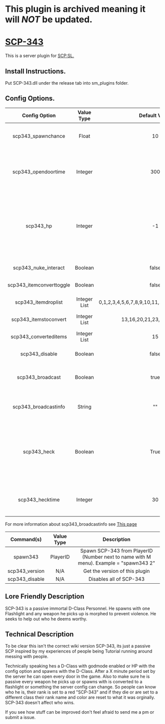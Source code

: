 # This plugin is archived meaning it will ***NOT*** be updated.


# [SCP-343](http://www.scp-wiki.net/scp-343)
This is a server plugin for [SCP:SL.](https://store.steampowered.com/app/700330/SCP_Secret_Laboratory)
## Install Instructions.
Put SCP-343.dll under the release tab into sm_plugins folder.


## Config Options.
| Config Option              | Value Type      | Default Value | Description |
|   :---:                    |     :---:       |    :---:      |    :---:    |
| scp343_spawnchance         | Float           | 10            | Percent chance for SPC-343 to spawn at the start of the round. |
| scp343_opendoortime        | Integer         | 300           | How many seconds after roundstart till SCP-343 can open any door in the game (Like door bypass).               |
| scp343_hp                  | Integer         | -1            | How much health should SCP-343 have. Set to -1 for GodMode and if set to anything but -1 then he is counted as a normal SCP and MTF must kill him like a normal SCP.| 
| scp343_nuke_interact       | Boolean         | false         | Should SCP-343 beable to interact with the nuke?               |
| scp343_itemconverttoggle   | Boolean         | false         | Should SPC-343 convert items?                                  |
| scp343_itemdroplist        | Integer List    | 0,1,2,3,4,5,6,7,8,9,10,11,14,17,19,22,27,28,29 | What items SCP-343 drops instead of picking up.|
| scp343_itemstoconvert      | Integer List    | 13,16,20,21,23,24,25,26,30 | What items SCP-343 converts. |
| scp343_converteditems      | Integer List    | 15            | What a item should be converted to.       |
| scp343_disable             | Boolean         | false         | Disable all of SCP-343.       |
| scp343_broadcast           | Boolean         | true          | When 343 spawns should that person be given information about 343       |
| scp343_broadcastinfo       | String          | ""            | What 343 is shown if scp343_broadcast is true.       |
| scp343_heck                | Boolean         | True          | Should players be allowed to use the .heck343 client command to respawn themselves as d-class within scp343_hecktime seconds of round start.     |
| scp343_hecktime            | Integer         | 30            | How long people should beable to respawn themselves as d-class.     |

For more information about scp343_broadcastinfo see [This page](https://github.com/MrMith/SCP-343/wiki/scp343_broadcastinfo)

| Command(s)                 | Value Type      | Description                              |
|   :---:                    |     :---:       |    :---:                                 |
| spawn343                   | PlayerID        | Spawn SCP-343 from PlayerID (Number next to name with M menu). Example = "spawn343 2" |
| scp343_version             | N/A             | Get the version of this plugin           |
| scp343_disable             | N/A             | Disables all of SCP-343                  |

## Lore Friendly Description 
SCP-343 is a passive immortal D-Class Personnel. He spawns with one Flashlight and any weapon he picks up is morphed to prevent violence. He seeks to help out who he deems worthy. 
## Technical Description  

To be clear this isn't the correct wiki version SCP-343, its just a passive SCP inspired by my experiences of people being Tutorial running around messing with people.

Technically speaking hes a D-Class with godmode enabled or HP with the config option and spawns with the D-Class. After a X minute period set by the server he can open every door in the game. Also to make sure he is passive every weapon he picks up or spawns with is converted to a flashlight or something the server config can change. So people can know who he is, their rank is set to a red "SCP-343" and if they die or are set to a different class their rank name and color are reset to what it was orginally.
SCP-343 doesn't affect who wins.


If you see how stuff can be improved don't feel afraid to send me a pm or submit a issue.
